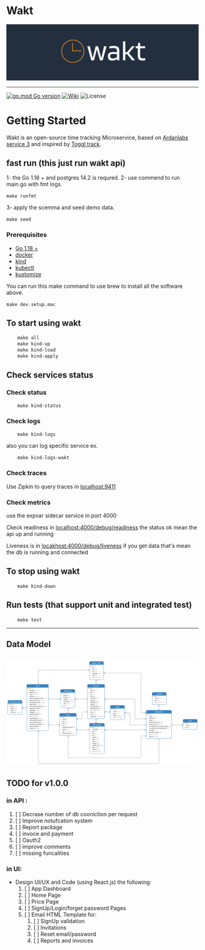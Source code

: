 # Wakt
![](wakt.png)

----
[![go.mod Go version](https://img.shields.io/github/go-mod/go-version/AhmedShaef/wakt)](https://github.com/AhmedShaef/wakt)
[![Wiki](https://img.shields.io/badge/wiki-wakt-blue.svg)](https://github.com/AhmedShaef/wakt/wiki)
![License](https://img.shields.io/badge/license-GNU%3A%20General%20Public%20License-blue.svg)

# Getting Started
Wakt is an open-source time tracking Microservice, based on [Ardanlabs service 3](https://github.com/ardanlabs/service) and inspired by [Toggl track](https://toggl.com/track/).

## fast run (this just run wakt api)
1- the Go 1.18 + and postgres 14.2 is requred.
2- use commend to run main.go with fmt logs.
```shell
make runfmt
```
3- apply the scemma and seed demo data.
```shell
make seed
```
### Prerequisites

* [Go 1.18 +](https://golang.org/doc/install)
* [docker](https://www.docker.com/community-edition)
* [kind](https://kind.sigs.k8s.io/docs/user/quick-start/)
* [kubectl](https://kubernetes.io/docs/tasks/tools/)
* [kustomize](https://kubectl.docs.kubernetes.io/installation/kustomize/)

You can run this make command to use brew to install all the software above.
```shell
make dev.setup.mac
```
## To start using wakt
```shell
    make all
    make kind-up
    make kind-load
    make kind-apply  
```   
## Check services status  

### Check status
```shell
    make kind-status 
```
### Check logs
```shell
    make kind-logs
```
also you can log specific service ex.
```shell
    make kind-logs-wakt
```
### Check traces

Use Zipkin to query traces in [localhost:9411](http://localhost:9411)

### Check metrics

use the expvar sidecar service in port 4000

Ckeck readiness in [localhost:4000/debug/readiness](http://localhost:4000/debug/readiness) the status ok mean the api up and running

Liveness is in [locakhost:4000/debug/liveness](http://locakhost/400/debug/liveness) if you get data that's mean the db is running and connected
    
## To stop using wakt
```shell
    make kind-down
```
## Run tests (that support unit and integrated test)
```shell
    make test
```
----
## Data Model
![](data-model.png)
----
## TODO for v1.0.0
### in API :
1. [ ] Decrase number of db cooniction per request
2. [ ] Improve notufcation system
3. [ ] Report package
4. [ ] invoce and payment
5. [ ] Oauth2
6. [ ] improve comments
7. [ ] missing funcalities

### in UI:
* Design UI/UX and Code (using React.js) the following:
  1. [ ] App Dashboard
  2. [ ] Home Page
  3. [ ] Price Page
  4. [ ] SignUp/Login/forget password Pages
  5. [ ] Email HTML Template for:
     1. [ ] SignUp validation
     2. [ ] Invitations
     3. [ ] Reset email/password
     4. [ ] Reports and invoices
